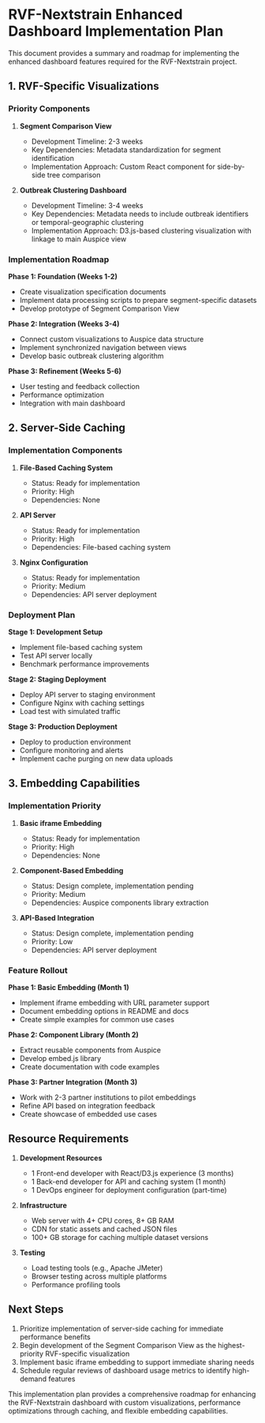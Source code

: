 # RVF-Nextstrain Enhanced Dashboard Implementation Plan

This document provides a summary and roadmap for implementing the enhanced dashboard features required for the RVF-Nextstrain project.

## 1. RVF-Specific Visualizations

### Priority Components

1. **Segment Comparison View**

   - Development Timeline: 2-3 weeks
   - Key Dependencies: Metadata standardization for segment identification
   - Implementation Approach: Custom React component for side-by-side tree comparison

2. **Outbreak Clustering Dashboard**
   - Development Timeline: 3-4 weeks
   - Key Dependencies: Metadata needs to include outbreak identifiers or temporal-geographic clustering
   - Implementation Approach: D3.js-based clustering visualization with linkage to main Auspice view

### Implementation Roadmap

**Phase 1: Foundation (Weeks 1-2)**

- Create visualization specification documents
- Implement data processing scripts to prepare segment-specific datasets
- Develop prototype of Segment Comparison View

**Phase 2: Integration (Weeks 3-4)**

- Connect custom visualizations to Auspice data structure
- Implement synchronized navigation between views
- Develop basic outbreak clustering algorithm

**Phase 3: Refinement (Weeks 5-6)**

- User testing and feedback collection
- Performance optimization
- Integration with main dashboard

## 2. Server-Side Caching

### Implementation Components

1. **File-Based Caching System**

   - Status: Ready for implementation
   - Priority: High
   - Dependencies: None

2. **API Server**

   - Status: Ready for implementation
   - Priority: High
   - Dependencies: File-based caching system

3. **Nginx Configuration**
   - Status: Ready for implementation
   - Priority: Medium
   - Dependencies: API server deployment

### Deployment Plan

**Stage 1: Development Setup**

- Implement file-based caching system
- Test API server locally
- Benchmark performance improvements

**Stage 2: Staging Deployment**

- Deploy API server to staging environment
- Configure Nginx with caching settings
- Load test with simulated traffic

**Stage 3: Production Deployment**

- Deploy to production environment
- Configure monitoring and alerts
- Implement cache purging on new data uploads

## 3. Embedding Capabilities

### Implementation Priority

1. **Basic iframe Embedding**

   - Status: Ready for implementation
   - Priority: High
   - Dependencies: None

2. **Component-Based Embedding**

   - Status: Design complete, implementation pending
   - Priority: Medium
   - Dependencies: Auspice components library extraction

3. **API-Based Integration**
   - Status: Design complete, implementation pending
   - Priority: Low
   - Dependencies: API server deployment

### Feature Rollout

**Phase 1: Basic Embedding (Month 1)**

- Implement iframe embedding with URL parameter support
- Document embedding options in README and docs
- Create simple examples for common use cases

**Phase 2: Component Library (Month 2)**

- Extract reusable components from Auspice
- Develop embed.js library
- Create documentation with code examples

**Phase 3: Partner Integration (Month 3)**

- Work with 2-3 partner institutions to pilot embeddings
- Refine API based on integration feedback
- Create showcase of embedded use cases

## Resource Requirements

1. **Development Resources**

   - 1 Front-end developer with React/D3.js experience (3 months)
   - 1 Back-end developer for API and caching system (1 month)
   - 1 DevOps engineer for deployment configuration (part-time)

2. **Infrastructure**

   - Web server with 4+ CPU cores, 8+ GB RAM
   - CDN for static assets and cached JSON files
   - 100+ GB storage for caching multiple dataset versions

3. **Testing**
   - Load testing tools (e.g., Apache JMeter)
   - Browser testing across multiple platforms
   - Performance profiling tools

## Next Steps

1. Prioritize implementation of server-side caching for immediate performance benefits
2. Begin development of the Segment Comparison View as the highest-priority RVF-specific visualization
3. Implement basic iframe embedding to support immediate sharing needs
4. Schedule regular reviews of dashboard usage metrics to identify high-demand features

This implementation plan provides a comprehensive roadmap for enhancing the RVF-Nextstrain dashboard with custom visualizations, performance optimizations through caching, and flexible embedding capabilities.
